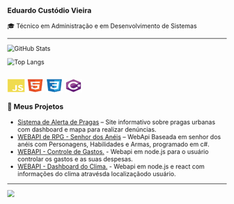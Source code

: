 ### Eduardo Custódio Vieira

🎓 Técnico em Administração e em Desenvolvimento de Sistemas  

---
![GitHub Stats](https://github-readme-stats.vercel.app/api?username=ductvi&show_icons=true&theme=tokyonight)

![Top Langs](https://github-readme-stats.vercel.app/api/top-langs/?username=ductvi&layout=compact&theme=tokyonight)


<div style="display: inline_block"><br>
  <img align="center" alt="Edu-Js" height="30" width="40" src="https://raw.githubusercontent.com/devicons/devicon/master/icons/javascript/javascript-plain.svg">
  <img align="center" alt="Edu-HTML" height="30" width="40" src="https://raw.githubusercontent.com/devicons/devicon/master/icons/html5/html5-original.svg">
  <img align="center" alt="Edu-CSS" height="30" width="40" src="https://raw.githubusercontent.com/devicons/devicon/master/icons/css3/css3-original.svg">
  <img align="center" alt="Edu-Csharp" height="30" width="40" src="https://raw.githubusercontent.com/devicons/devicon/master/icons/csharp/csharp-original.svg">
</div>

### 🚀 Meus Projetos

- [Sistema de Alerta de Pragas](https://github.com/ductvi/alerta-de-pragas) – Site informativo sobre pragas urbanas com dashboard e mapa para realizar denúncias.
- [WEBAPI de RPG - Senhor dos Anéis](https://github.com/ductvi/RpgApi) – WebApi Baseada em senhor dos anéis com Personagens, Habilidades e Armas, programado em c#.
- [WEBAPI - Controle de Gastos.](https://github.com/ductvi/api-controle-gastos) - Webapi em node.js para o usuário controlar os gastos e as suas despesas.
- [WEBAPI - Dashboard do Clima.](https://github.com/ductvi/weather-dashboard) - Webapi em node.js e react com informações do clima atravésda localizaçãodo usuário.

---
<div> 
  <a href="https://www.linkedin.com/in/ductvi" target="_blank"><img src="https://img.shields.io/badge/-LinkedIn-%230077B5?style=for-the-badge&logo=linkedin&logoColor=white" target="_blank"></a> 
  
